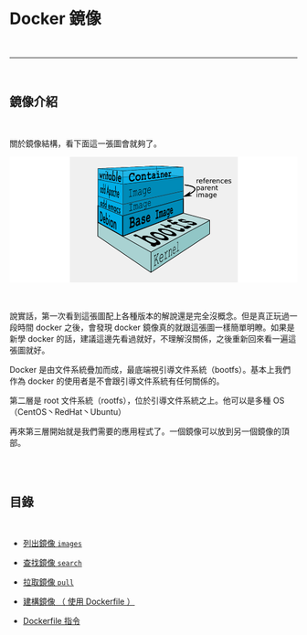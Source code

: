 # Docker 鏡像

<br>

---

<br>

## 鏡像介紹

<br>

關於鏡像結構，看下面這一張圖會就夠了。

![1](imgs/1.png)

<br>

說實話，第一次看到這張圖配上各種版本的解說還是完全沒概念。但是真正玩過一段時間 docker 之後，會發現 docker 鏡像真的就跟這張圖一樣簡單明瞭。如果是新學 docker 的話，建議這邊先看過就好，不理解沒關係，之後重新回來看一遍這張圖就好。

Docker 是由文件系統疊加而成，最底端視引導文件系統（bootfs）。基本上我們作為 docker 的使用者是不會跟引導文件系統有任何關係的。

第二層是 root 文件系統（rootfs），位於引導文件系統之上。他可以是多種 OS （CentOS丶RedHat丶Ubuntu）

再來第三層開始就是我們需要的應用程式了。一個鏡像可以放到另一個鏡像的頂部。

<br>
<br>

## 目錄

<br>

* [列出鏡像 `images`](images)

* [查找鏡像 `search`](search)

* [拉取鏡像 `pull`](pull)

* [建構鏡像 （ 使用 Dockerfile ）](dockerfile_build)

* [Dockerfile 指令](dockerfile_cmd)




